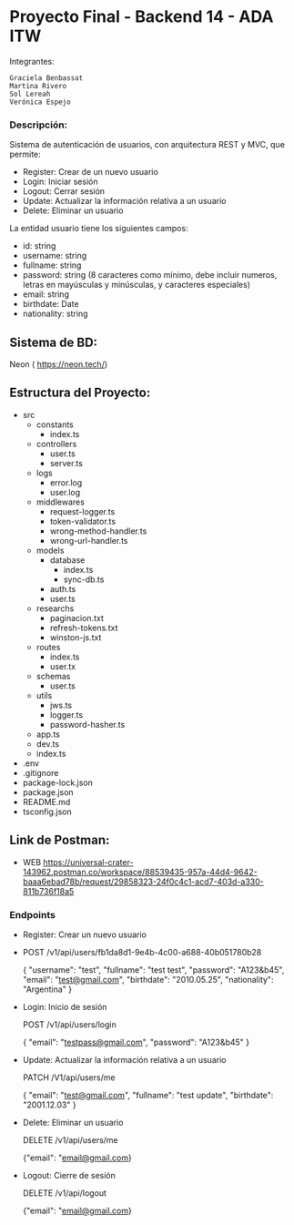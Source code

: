 # Proyecto Final - Backend 14 - ADA ITW

Integrantes:

    Graciela Benbassat
    Martina Rivero
    Sol Lereah
    Verónica Espejo

### Descripción:

Sistema de autenticación de usuarios, con arquitectura REST y MVC, que permite:

- Register: Crear de un nuevo usuario
- Login: Iniciar sesión
- Logout: Cerrar sesión
- Update: Actualizar la información relativa a un usuario
- Delete: Eliminar un usuario

La entidad usuario tiene los siguientes campos:

- id: string
- username: string
- fullname: string
- password: string (8 caracteres como mínimo, debe incluir numeros, letras en mayúsculas y minúsculas, y caracteres especiales)
- email: string
- birthdate: Date
- nationality: string


## Sistema de BD: 
  Neon ( https://neon.tech/)


## Estructura del Proyecto:

- src
  - constants
    - index.ts
  - controllers
    - user.ts
    - server.ts
  - logs
    - error.log
    - user.log
  - middlewares
    - request-logger.ts
    - token-validator.ts
    - wrong-method-handler.ts
    - wrong-url-handler.ts
  - models
    - database
      - index.ts
      - sync-db.ts
    - auth.ts
    - user.ts
  - researchs
    - paginacion.txt
    - refresh-tokens.txt
    - winston-js.txt
  - routes
    - index.ts
    - user.tx
  - schemas
    - user.ts
  - utils
    - jws.ts
    - logger.ts
    - password-hasher.ts
  - app.ts
  - dev.ts
  - index.ts
- .env
- .gitignore
- package-lock.json
- package.json
- README.md
- tsconfig.json


## Link de Postman:

- WEB
  https://universal-crater-143962.postman.co/workspace/88539435-957a-44d4-9642-baaa6ebad78b/request/29858323-24f0c4c1-acd7-403d-a330-811b736f18a5

### Endpoints  

- Register: Crear un nuevo usuario
- 
  POST /v1/api/users/fb1da8d1-9e4b-4c00-a688-40b051780b28

  {
    "username": "test",
    "fullname": "test test",
    "password": "A123&b45",
    "email": "test@gmail.com",
    "birthdate": "2010.05.25",
    "nationality": "Argentina"
  }

- Login: Inicio de sesión

  POST /v1/api/users/login

  {
    "email": "testpass@gmail.com",
    "password": "A123&b45"
  }  

- Update: Actualizar la información relativa a un usuario

  PATCH /V1/api/users/me

  {
    "email": "test@gmail.com",
    "fullname": "test update",
    "birthdate": "2001.12.03"
  }

- Delete: Eliminar un usuario

  DELETE /v1/api/users/me

  {"email": "email@gmail.com}

- Logout: Cierre de sesión

  DELETE /v1/api/logout 

  {"email": "email@gmail.com}





